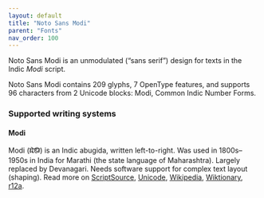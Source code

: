 ```yaml
---
layout: default
title: "Noto Sans Modi"
parent: "Fonts"
nav_order: 100
---
```

Noto Sans Modi is an unmodulated (“sans serif”) design for texts in the Indic _Modi_ script. 

Noto Sans Modi contains 209 glyphs, 7 OpenType features, and supports 96 characters from 2 Unicode blocks: Modi, Common Indic Number Forms.


### Supported writing systems


#### Modi

Modi (<span class='autonym'>𑘦𑘻𑘚𑘲</span>) is an Indic abugida, written left-to-right. Was used in 1800s–1950s in India for Marathi (the state language of Maharashtra). Largely replaced by Devanagari. Needs software support for complex text layout (shaping). Read more on [ScriptSource](https://scriptsource.org/scr/Modi), [Unicode](https://www.unicode.org/versions/Unicode13.0.0/ch15.pdf#G80897), [Wikipedia](https://en.wikipedia.org/wiki/ISO_15924:Modi), [Wiktionary](https://en.wiktionary.org/wiki/Category:Modi_script), [r12a](https://r12a.github.io/scripts/links?iso=Modi).

